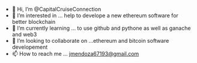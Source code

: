 - 👋 Hi, I’m @CapitalCruiseConnection
- 👀 I’m interested in ... help to develope a new ethereum software for better blockchain
- 🌱 I’m currently learning ... to use github and pythone as well as ganache and web3
- 💞️ I’m looking to collaborate on ...ethereum and bitcoin software developement 
- 📫 How to reach me ...
jmendoza67193@gmail.com

<!---
CapitalCruiseConnection/CapitalCruiseConnection is a ✨ special ✨ repository because its `README.md` (this file) appears on your GitHub profile.
You can click the Preview link to take a look at your changes.
--->
